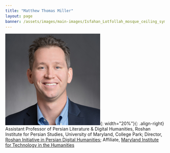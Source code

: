 ```yaml
---
title: "Matthew Thomas Miller"
layout: page
banner: /assets/images/main-images/Isfahan_Lotfollah_mosque_ceiling_symmetric_narrow_border.png
---
```


![](/assets/images/team/miller.jpg){: width="20%"}{: .align-right} 
Assistant Professor of Persian Literature & Digital Humanities, Roshan Institute for Persian Studies, University of Maryland, College Park; Director, [Roshan Initiative in Persian Digital Humanities](https://sllc.umd.edu/fields/persian/roshan-institute/digital-humanities); Affiliate, [Maryland Institute for Technology in the Humanities](https://mith.umd.edu/)